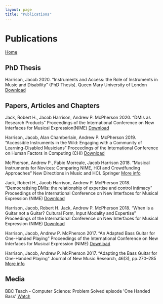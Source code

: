 ```yaml
---
layout: page
title: "Publications"
---
```

# Publications

[Home](index.md)

## PhD Thesis

Harrison, Jacob 2020. “Instruments and Access: the Role of Instruments in Music and Disability” (PhD Thesis). Queen Mary University of London [Download](http://instrumentslab.org/data/jacob/jtfh-thesis.pdf)

## Papers, Articles and Chapters

Jack, Robert H., Jacob Harrison, Andrew P. McPherson 2020. “DMIs as Research Products” Proceedings of the International Conference on New Interfaces for Musical Expression(NIME) [Download](http://instrumentslab.org/data/jacob/DMIs_Research_Products.pdf) 

Harrison, Jacob, Alan Chamberlain, Andrew P. McPherson 2019. “Accessible Instruments in the Wild: Engaging with a Community of Learning-Disabled Musicians” Proceedings of the International Conference on Human Factors in Computing (CHI) [Download](https://dl.acm.org/citation.cfm?id=3313037)

McPherson, Andrew P., Fabio Morreale, Jacob Harrison 2018. “Musical Instruments for Novices: Comparing NIME, HCI and Crowdfunding Approaches” New Directions in Music and HCI. Springer [More info](https://link.springer.com/chapter/10.1007/978-3-319-92069-6_12)

Jack, Robert H., Jacob Harrison, Andrew P. McPherson 2018. “Democratising DMIs: the relationship of expertise and control intimacy” Proceedings of the International Conference on New Interfaces for Musical Expression (NIME) [Download](https://www.researchgate.net/profile/Robert_Jack4/publication/324390561_Democratising_DMIs_the_relationship_of_expertise_and_control_intimacy/links/5acc92b4a6fdcc8bfc87e9cc/Democratising-DMIs-the-relationship-of-expertise-and-control-intimacy.pdf)

Harrison, Jacob, Robert H. Jack, Andrew P. McPherson 2018. “When is a Guitar not a Guitar? Cultural Form, Input Modality and Expertise” Proceedings of the International Conference on New Interfaces for Musical Expression (NIME) [Download](http://www.eecs.qmul.ac.uk/~andrewm/jharrison_nime2018.pdf)

Harrison, Jacob, Andrew P. McPherson 2017. “An Adapted Bass Guitar for One-Handed Playing” Proceedings of the International Conference on New Interfaces for Musical Expression (NIME) [Download](http://homes.create.aau.dk/dano/nime17/papers/0102/paper0102.pdf)

Harrison, Jacob, Andrew P. McPherson 2017. “Adapting the Bass Guitar for One-Handed Playing” Journal of New Music Research, 46(3), pp.270–285 [More info](http://www.tandfonline.com/doi/abs/10.1080/09298215.2017.1340485)

## Media

BBC Teach - Computer Science: Problem Solved episode 'One Handed Bass' [Watch](https://www.youtube.com/watch?v=0lA4Oppg4UM)
